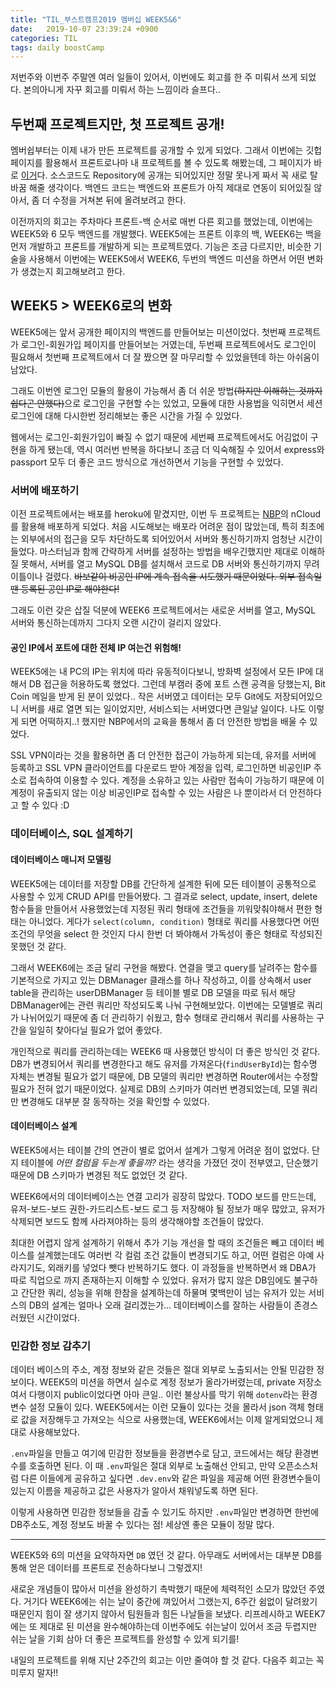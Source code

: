 ```yaml
---
title: "TIL_부스트캠프2019 멤버십 WEEK5&6"
date:   2019-10-07 23:39:24 +0900
categories: TIL
tags: daily boostCamp
--- 
```


저번주와 이번주 주말엔 여러 일들이 있어서, 이번에도 회고를 한 주 미뤄서 쓰게 되었다. 본의아니게 자꾸 회고를 미뤄서 하는 느낌이라 슬프다..    
    
## 두번째 프로젝트지만, 첫 프로젝트 공개!

멤버쉽부터는 이제 내가 만든 프로젝트를 공개할 수 있게 되었다. 그래서 이번에는 깃헙 페이지를 활용해서 프론트로나마 내 프로젝트를 볼 수 있도록 해봤는데, 그 페이지가 바로 [이거](https://2ssue.github.io/carousel-project/)다. 소스코드도 Repository에 공개는 되어있지만 정말 못나게 짜서 꼭 새로 탈바꿈 해줄 생각이다. 백엔드 코드는 백엔드와 프론트가 아직 제대로 연동이 되어있질 않아서, 좀 더 수정을 거쳐본 뒤에 올려보려고 한다.  
  
이전까지의 회고는 주차마다 프론트-백 순서로 매번 다른 회고를 했었는데, 이번에는 WEEK5와 6 모두 백엔드를 개발했다. WEEK5에는 프론트 이후의 백, WEEK6는 백을 먼저 개발하고 프론트를 개발하게 되는 프로젝트였다. 기능은 조금 다르지만, 비슷한 기술을 사용해서 이번에는 WEEK5에서 WEEK6, 두번의 백엔드 미션을 하면서 어떤 변화가 생겼는지 회고해보려고 한다.  
  
## WEEK5 > WEEK6로의 변화
WEEK5에는 앞서 공개한 페이지의 백엔드를 만들어보는 미션이었다. 첫번째 프로젝트가 로그인-회원가입 페이지를 만들어보는 거였는데, 두번째 프로젝트에서도 로그인이 필요해서 첫번째 프로젝트에서 더 잘 짰으면 잘 마무리할 수 있었을텐데 하는 아쉬움이 남았다.  
  
그래도 이번엔 로그인 모듈의 활용이 가능해서 좀 더 쉬운 방법~~(하지만 이해하는 것까지 쉽다곤 안했다)~~으로 로그인을 구현할 수는 있었고, 모듈에 대한 사용법을 익히면서 세션 로그인에 대해 다시한번 정리해보는 좋은 시간을 가질 수 있었다.  
  
웹에서는 로그인-회원가입이 빠질 수 없기 때문에 세번째 프로젝트에서도 어김없이 구현을 하게 됐는데, 역시 여러번 반복을 하다보니 조금 더 익숙해질 수 있어서 express와 passport 모두 더 좋은 코드 방식으로 개선하면서 기능을 구현할 수 있었다.  
    
### 서버에 배포하기
이전 프로젝트에서는 배포를 heroku에 맡겼지만, 이번 두 프로젝트는 [NBP](https://nCloud.com)의 nCloud를 활용해 배포하게 되었다. 처음 시도해보는 배포라 어려운 점이 많았는데, 특히 최초에는 외부에서의 접근을 모두 차단하도록 되어있어서 서버와 통신하기까지 엄청난 시간이 들었다. 마스터님과 함께 간략하게 서버를 설정하는 방법을 배우긴했지만 제대로 이해하질 못해서, 서버를 열고 MySQL DB를 설치해서 코드로 DB 서버와 통신하기까지 무려 이틀이나 걸렸다. ~~바보같이 비공인 IP에 계속 접속을 시도했기 때문이었다. 외부 접속일 땐 등록된 공인 IP로 해야한다!~~  
  
그래도 이런 갖은 삽질 덕분에 WEEK6 프로젝트에서는 새로운 서버를 열고, MySQL 서버와 통신하는데까지 그다지 오랜 시간이 걸리지 않았다.  
  
#### 공인 IP에서 포트에 대한 전체 IP 여는건 위험해!
WEEK5에는 내 PC의 IP는 위치에 따라 유동적이다보니, 방화벽 설정에서 모든 IP에 대해서 DB 접근을 허용하도록 했었다. 그런데 부캠러 중에 포트 스캔 공격을 당했는지, Bit Coin 메일을 받게 된 분이 있었다.. 작은 서버였고 데이터는 모두 Git에도 저장되어있으니 서버를 새로 열면 되는 일이었지만, 서비스되는 서버였다면 큰일날 일이다. 나도 이렇게 되면 어떡하지..! 했지만 NBP에서의 교육을 통해서 좀 더 안전한 방법을 배울 수 있었다.  
  
SSL VPN이라는 것을 활용하면 좀 더 안전한 접근이 가능하게 되는데, 유저를 서버에 등록하고 SSL VPN 클라이언트를 다운로드 받아 계정을 입력, 로그인하면 비공인IP 주소로 접속하여 이용할 수 있다. 계정을 소유하고 있는 사람만 접속이 가능하기 때문에 이 계정이 유출되지 않는 이상 비공인IP로 접속할 수 있는 사람은 나 뿐이라서 더 안전하다고 할 수 있다 :D    
  
### 데이터베이스, SQL 설계하기

#### 데이터베이스 매니저 모델링
WEEK5에는 데이터를 저장할 DB를 간단하게 설계한 뒤에 모든 테이블이 공통적으로 사용할 수 있게 CRUD API를 만들어봤다. 그 결과로 select, update, insert, delete 함수들을 만들어서 사용했었는데 지정된 쿼리 형태에 조건들을 끼워맞춰야해서 편한 형태는 아니었다. 게다가 `select(column, condition)` 형태로 쿼리를 사용했다면 어떤 조건의 무엇을 select 한 것인지 다시 한번 더 봐야해서 가독성이 좋은 형태로 작성되진 못했던 것 같다.  
  
그래서 WEEK6에는 조금 달리 구현을 해봤다. 연결을 맺고 query를 날려주는 함수를 기본적으로 가지고 있는 DBManager 클래스를 하나 작성하고, 이를 상속해서 user table을 관리하는 userDBManager 등 테이블 별로 DB 모델을 따로 둬서 해당 DBManager에는 관련 쿼리만 작성되도록 나눠 구현해보았다. 이번에는 모델별로 쿼리가 나뉘어있기 때문에 좀 더 관리하기 쉬웠고, 함수 형태로 관리해서 쿼리를 사용하는 구간을 일일히 찾아다닐 필요가 없어 좋았다.  
  
개인적으로 쿼리를 관리하는데는 WEEK6 때 사용했던 방식이 더 좋은 방식인 것 같다. DB가 변경되어서 쿼리를 변경한다고 해도 유저를 가져온다(`findUserById`)는 함수명 자체는 변경될 필요가 없기 때문에, DB 모델의 쿼리만 변경하면 Router에서는 수정할 필요가 전혀 없기 때문이었다. 실제로 DB의 스키마가 여러번 변경되었는데, 모델 쿼리만 변경해도 대부분 잘 동작하는 것을 확인할 수 있었다.  
  
#### 데이터베이스 설계
WEEK5에서는 테이블 간의 연관이 별로 없어서 설계가 그렇게 어려운 점이 없었다. 단지 테이블에 _어떤 컬럼을 두는게 좋을까?_ 라는 생각을 가졌던 것이 전부였고, 단순했기 때문에 DB 스키마가 변경된 적도 없었던 것 같다.  
  
WEEK6에서의 데이터베이스는 연결 고리가 굉장히 많았다. TODO 보드를 만드는데, 유저-보드-보드 권한-카드리스트-보드 로그 등 저장해야 될 정보가 매우 많았고, 유저가 삭제되면 보드도 함께 사라져야하는 등의 생각해야할 조건들이 많았다.  
  
최대한 어렵지 않게 설계하기 위해서 추가 기능 개선을 할 때의 조건들은 빼고 데이터 베이스를 설계했는데도 여러번 각 컬럼 조건 값들이 변경되기도 하고, 어떤 컬럼은 아예 사라지기도, 외래키를 넣었다 뺏다 반복하기도 했다. 이 과정들을 반복하면서 왜 DBA가 따로 직업으로 까지 존재하는지 이해할 수 있었다. 유저가 많지 않은 DB임에도 불구하고 간단한 쿼리, 성능을 위해 한참을 설계하는데 하물며 몇백만이 넘는 유저가 있는 서비스의 DB의 설계는 얼마나 오래 걸리겠는가... 데이터베이스를 잘하는 사람들이 존경스러웠던 시간이었다.  
  
### 민감한 정보 감추기
데이터 베이스의 주소, 계정 정보와 같은 것들은 절대 외부로 노출되서는 안될 민감한 정보이다. WEEK5의 미션을 하면서 실수로 계정 정보가 올라가버렸는데, private 저장소여서 다행이지 public이었다면 아마 큰일.. 이런 불상사를 막기 위해 `dotenv`라는 환경변수 설정 모듈이 있다. WEEK5에서는 이런 모듈이 있다는 것을 몰라서 json 객체 형태로 값을 저장해두고 가져오는 식으로 사용했는데, WEEK6에서는 이제 알게되었으니 제대로 사용해보았다.  
  
`.env`파일을 만들고 여기에 민감한 정보들을 환경변수로 담고, 코드에서는 해당 환경변수를 호출하면 된다. 이 때 `.env`파일은 절대 외부로 노출해선 안되고, 만약 오픈소스처럼 다른 이들에게 공유하고 싶다면 `.dev.env`와 같은 파일을 제공해 어떤 환경변수들이 있는지 이름을 제공하고 값은 사용자가 알아서 채워넣도록 하면 된다.  
  
이렇게 사용하면 민감한 정보들을 감출 수 있기도 하지만 `.env`파일만 변경하면 한번에 DB주소도, 계정 정보도 바꿀 수 있다는 점! 세상엔 좋은 모듈이 정말 많다.  
  
___

WEEK5와 6의 미션을 요약하자면 `DB` 였던 것 같다. 아무래도 서버에서는 대부분 DB를 통해 얻은 데이터를 프론트로 전송하다보니 그렇겠지!  
  
새로운 개념들이 많아서 미션을 완성하기 촉박했기 때문에 체력적인 소모가 많았던 주였다. 거기다 WEEK6에는 쉬는 날이 중간에 껴있어서 그랬는지, 6주간 쉼없이 달려왔기 때문인지 힘이 잘 생기지 않아서 팀원들과 힘든 나날들을 보냈다. 리프레시하고 WEEK7에는 또 제대로 된 미션을 완수해야하는데 이번주에도 쉬는날이 있어서 조금 두렵지만 쉬는 날을 기회 삼아 더 좋은 프로젝트를 완성할 수 있게 되기를!  
  
내일의 프로젝트를 위해 지난 2주간의 회고는 이만 줄여야 할 것 같다. 다음주 회고는 꼭 미루지 말자!!